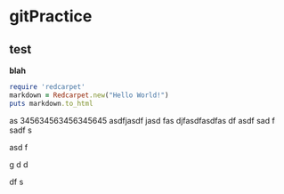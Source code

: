 # gitPractice
<html>
<h2>test</h2>


<b>blah</b>
<br>

```ruby
require 'redcarpet'
markdown = Redcarpet.new("Hello World!")
puts markdown.to_html
```


as
345634563456345645
asdfjasdf
jasd
fas
djfasdfasdfas
df
asdf
sad
f
sadf
s
 
asd f


g
d
d
 

 
 
df
s

</html>
